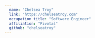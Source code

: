 ```yaml
---
  name: "Chelsea Troy"
  link: "https://chelseatroy.com"
  occupation_title: "Software Engineer"
  affiliation: "Pivotal"
  github: "chelseatroy"
---
```

